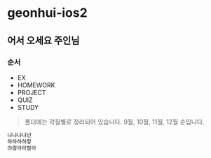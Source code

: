 # geonhui-ios2
## 어서 오세요 주인님

### 순서

 - EX
 - HOMEWORK
 - PROJECT
 - QUIZ
 - STUDY

> 폴더에는 각월별로 정리되어 있습니다.
> 9월, 10월, 11월, 12월 순입니다.

```sh
냐냐냐냐냔
하하하하핳
랴랼라라랄라
```

